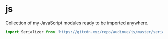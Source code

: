 # js

Collection of my JavaScript modules ready to be imported anywhere.

```js
import Serializer from 'https://gitcdn.xyz/repo/audinue/js/master/serializer.js'

```
